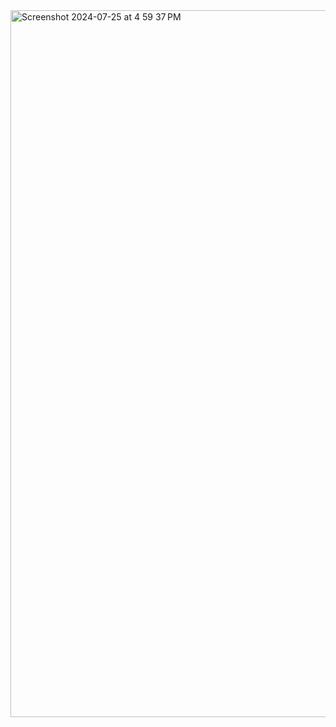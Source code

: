 <img width="1131" alt="Screenshot 2024-07-25 at 4 59 37 PM" src="https://github.com/user-attachments/assets/93bc426b-1625-447e-a8b4-d007c784c362">
